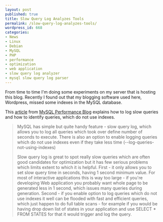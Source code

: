 ```yaml
---
layout: post
published: true
title: Slow Query Log Analyzes Tools
permalink: /slow-query-log-analyzes-tools/
wordpress_id: 668
categories:
- News
- Linux
- Debian
- MySQL
- PHP
- performance
- optimization
- web application
- slow query log analyzer
- mysql slow query log parser
---
```



From time to time I'm doing some experiments on my server that is hosting this blog. Recently I found out that my blogging software used here, Wordpress, missed some indexes in the MySQL database.

This <a href="http://www.mysqlperformanceblog.com/2006/09/06/slow-query-log-analyzes-tools/">article</a> from <a href="http://www.mysqlperformanceblog.com/">MySQL Performance Blog</a> explains how to log slow queries and how to identify queries, which do not use indexes.

<blockquote>
MySQL has simple but quite handy feature - slow query log, which allows you to log all queries which took over define number of seconds to execute. There is also an option to enable logging queries which do not use indexes even if they take less time (--log-queries-not-using-indexes)

Slow query log is great to spot really slow queries which are often good candidates for optimization but it has few serious problems which limits extent to which it is helpful. First - it only allows you to set slow query time in seconds, having 1 second minimum value. For most of interactive applications this is way too large - if you're developing Web application you probably want whole page to be generated less in 1 second, which issues many queries during generation. Second - if you enable option to log queries which do not use indexes it well can be flooded with fast and efficient queries, which just happen to do full table scans - for example if you would be having drop down list of states in your application and use SELECT * FROM STATES for that it would trigger and log the query.
</blockquote>

